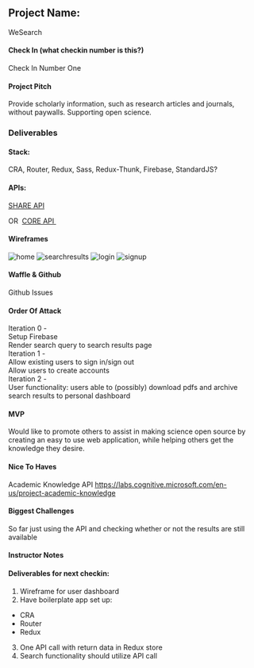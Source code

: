 ## Project Name:
WeSearch

#### Check In (what checkin number is this?)
Check In Number One

#### Project Pitch
Provide scholarly information, such as research articles and journals, without paywalls. Supporting open science.

### Deliverables

#### Stack:
CRA, Router, Redux, Sass, Redux-Thunk, Firebase, StandardJS?

#### APIs:
[SHARE API](https://share-research.readthedocs.io/en/latest/index.html?highlight=research#guide)

OR 
[CORE API ](https://core.ac.uk/services#api)

#### Wireframes
![home](https://user-images.githubusercontent.com/11744547/40495299-237cc40a-5f34-11e8-818f-c0222daa3e89.png)
![searchresults](https://user-images.githubusercontent.com/11744547/40495249-0750bf5c-5f34-11e8-873f-5b4da474acf1.png)
![login](https://user-images.githubusercontent.com/11744547/40495254-0a626bf0-5f34-11e8-9bd0-8ff9952c3653.png)
![signup](https://user-images.githubusercontent.com/11744547/40495260-0cb3b26a-5f34-11e8-8906-15161657ac84.png)

#### Waffle & Github
Github Issues

#### Order Of Attack
Iteration 0 -  
Setup Firebase  
Render search query to search results page  
Iteration 1 -  
Allow existing users to sign in/sign out  
Allow users to create accounts  
Iteration 2 -  
User functionality: users able to (possibly) download pdfs and archive search results to personal dashboard

#### MVP
Would like to promote others to assist in making science open source by creating an easy to use web application, while helping others get the knowledge they desire.

#### Nice To Haves
Academic Knowledge API https://labs.cognitive.microsoft.com/en-us/project-academic-knowledge

#### Biggest Challenges
So far just using the API and checking whether or not the results are still available

#### Instructor Notes

#### Deliverables for next checkin:

1. Wireframe for user dashboard  
2. Have boilerplate app set up:  
- CRA  
- Router  
- Redux  
3. One API call with return data in Redux store  
4. Search functionality should utilize API call  
